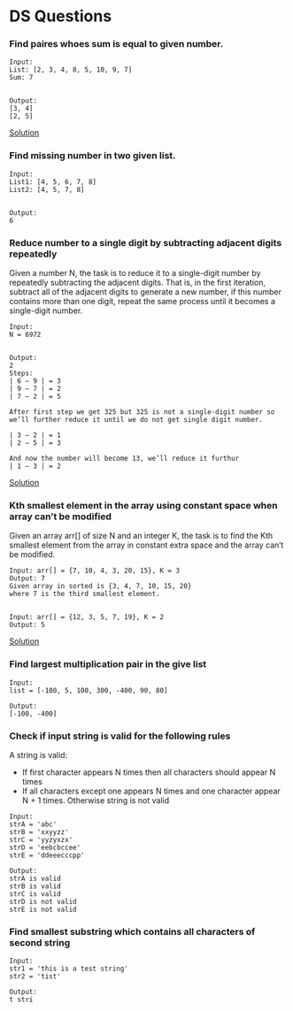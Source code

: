 # DS Questions

### Find paires whoes sum is equal to given number.
```
Input:
List: [2, 3, 4, 8, 5, 10, 9, 7]
Sum: 7


Output:
[3, 4]
[2, 5]
```
[Solution](https://www.geeksforgeeks.org/count-pairs-with-given-sum-set-2/)

### Find missing number in two given list.
```
Input:
List1: [4, 5, 6, 7, 8]
List2: [4, 5, 7, 8]


Output:
6
```

### Reduce number to a single digit by subtracting adjacent digits repeatedly
Given a number N, the task is to reduce it to a single-digit number by repeatedly subtracting the adjacent digits. That is, in the first iteration, subtract all of the adjacent digits to generate a new number, if this number contains more than one digit, repeat the same process until it becomes a single-digit number.

```
Input:
N = 6972


Output:
2
Steps:
| 6 – 9 | = 3
| 9 – 7 | = 2
| 7 – 2 | = 5

After first step we get 325 but 325 is not a single-digit number so we’ll further reduce it until we do not get single digit number.

| 3 – 2 | = 1
| 2 – 5 | = 3

And now the number will become 13, we’ll reduce it furthur
| 1 – 3 | = 2
```

[Solution](https://www.geeksforgeeks.org/reduce-number-to-a-single-digit-by-subtracting-adjacent-digits-repeatedly/)

### Kth smallest element in the array using constant space when array can’t be modified
Given an array arr[] of size N and an integer K, the task is to find the Kth smallest element from the array in constant extra space and the array can’t be modified.

```
Input: arr[] = {7, 10, 4, 3, 20, 15}, K = 3
Output: 7
Given array in sorted is {3, 4, 7, 10, 15, 20}
where 7 is the third smallest element.


Input: arr[] = {12, 3, 5, 7, 19}, K = 2
Output: 5
```

[Solution](https://www.geeksforgeeks.org/kth-smallest-element-in-the-array-using-constant-space-when-array-cant-be-modified/)


### Find largest multiplication pair in the give list
```
Input:
list = [-100, 5, 100, 300, -400, 90, 80]

Output:
[-100, -400]
```

### Check if input string is valid for the following rules
A string is valid:
* If first character appears N times then all characters should appear N times
* If all characters except one appears N times and one character appear N + 1 times.
Otherwise string is not valid
```
Input:
strA = 'abc'
strB = 'xxyyzz'
strC = 'yyzyxzx'
strD = 'eebcbccee'
strE = 'ddeeecccpp'

Output:
strA is valid
strB is valid
strC is valid
strD is not valid
strE is not valid
```

### Find smallest substring which contains all characters of second string
```
Input:
str1 = 'this is a test string'
str2 = 'tist'

Output:
t stri
```